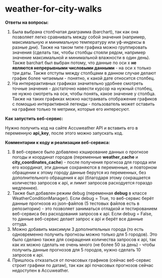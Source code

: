 # weather-for-city-walks

**Ответы на вопросы:**

1. Была выбрана столбчатая диаграмма (barchart), так как она позволяет легко сравнивать между собой значения (например, максимальную и минимальную температуру или уф-индексы в разные дни). Также на таком типе графика можно группировать значения (сделать так, чтобы столбцы стояли рядом, например значение максимальной и минимальной влажности в один день). Также barchart был выбран потому, что данные по оси x **не являются непрерывными числовыми данными** - на оси x только три даты. Также отступы между столбцами в данном случае делают график более читаемым - понятно, к какой дате относится столбец. 
2. На интерерактивных графиках значительно удобнее смотреть точные значения - достаточно навести курсор на нужный столбец, не нужно смотреть на оси, чтобы понять, какое значение у столбца. Также на таких графиках можно настраивать отображение графиков с помощью интерактивной легенды - пользователь может оставить на графике только те метрики, которые его интересуют.

**Как запустить веб-сервис:**

Нужно получить код на сайте Accuweather API и вставить его в переменную **api_key**, после этого можно запускать код. 

**Комментарии к коду и реализации веб-сервиса:**

1. В веб-сервисе было добавлено кэширование данных о прогнозе погоды и координат городов (переменные **weather_cache** и **city_coordinates_cache**) - после получения прогноза для города или его координат, эти данные сохраняются в переменные, и повторном обращении к этому городу данные берутся из переменных, без дополнительного обращения к api (благодаря этому сокращается количество запросов к api, и лимит запросов расходуется гораздо медленнее).
2. Также был добавлен режим debug (переменная **debug** в классе WeatherConditionManager). Если debug = True, то веб-сервис берёт данные прогнозов из json-файлов (5 тестовых файлов есть в репозитории) - это позволяет заниматься отладкой и тестированием веб-сервиса без расходования запросов к api. Если debug = False, то данные веб-сервис делает запрос к api и берёт все данные оттуда.
3. Можно добавить максимум 3 дополнительных города (то есть одновременно получить прогнозы можно только для 5 городов). Это было сделано также для сокращения количества запросов к api, так как их можно сделать не очень много (не более 50 за день) - чтобы получить данные прогнозов для 5 городов, нужно сделать 10 запросов к api.
4. Пришлось отказаться от почасовых графиков (сейчас веб-сервис строит графики по датам), так как api почасовых прогнозов сейчас недоступен в Accuweather. 

